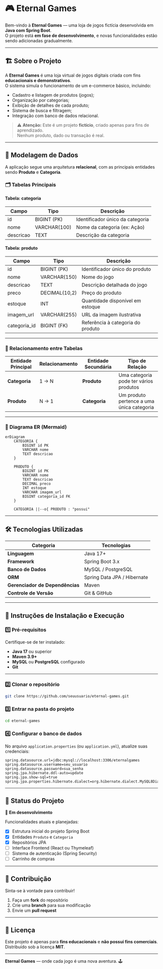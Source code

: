 # 🎮 Eternal Games

Bem-vindo à **Eternal Games** — uma loja de jogos fictícia desenvolvida em **Java com Spring Boot**.  
O projeto está **em fase de desenvolvimento**, e novas funcionalidades estão sendo adicionadas gradualmente.

---

## 🏗️ Sobre o Projeto

A **Eternal Games** é uma loja virtual de jogos digitais criada com fins **educacionais e demonstrativos**.  
O sistema simula o funcionamento de um e-commerce básico, incluindo:

- Cadastro e listagem de produtos (jogos);
- Organização por categorias;
- Exibição de detalhes de cada produto;
- Sistema de busca e filtragem;
- Integração com banco de dados relacional.

> ⚠️ **Atenção:** Este é um projeto **fictício**, criado apenas para fins de aprendizado.  
> Nenhum produto, dado ou transação é real.

---

## 🧩 Modelagem de Dados

A aplicação segue uma arquitetura **relacional**, com as principais entidades sendo **Produto** e **Categoria**.

### 🗂️ Tabelas Principais

#### **Tabela: categoria**
| Campo         | Tipo        | Descrição                       |
|----------------|--------------|----------------------------------|
| id             | BIGINT (PK)  | Identificador único da categoria |
| nome           | VARCHAR(100) | Nome da categoria (ex: Ação)     |
| descricao      | TEXT         | Descrição da categoria           |

#### **Tabela: produto**
| Campo         | Tipo         | Descrição                              |
|----------------|---------------|----------------------------------------|
| id             | BIGINT (PK)   | Identificador único do produto         |
| nome           | VARCHAR(150)  | Nome do jogo                           |
| descricao      | TEXT          | Descrição detalhada do jogo            |
| preco          | DECIMAL(10,2) | Preço do produto                       |
| estoque        | INT           | Quantidade disponível em estoque       |
| imagem_url     | VARCHAR(255)  | URL da imagem ilustrativa              |
| categoria_id   | BIGINT (FK)   | Referência à categoria do produto      |

---

### 🔗 Relacionamento entre Tabelas

| Entidade Principal | Relacionamento | Entidade Secundária | Tipo de Relação |
|--------------------|----------------|---------------------|-----------------|
| **Categoria**      | 1 → N          | **Produto**         | Uma categoria pode ter vários produtos |
| **Produto**        | N → 1          | **Categoria**       | Um produto pertence a uma única categoria |

---

### 🧠 Diagrama ER (Mermaid)

```mermaid
erDiagram
    CATEGORIA {
        BIGINT id PK
        VARCHAR nome
        TEXT descricao
    }

    PRODUTO {
        BIGINT id PK
        VARCHAR nome
        TEXT descricao
        DECIMAL preco
        INT estoque
        VARCHAR imagem_url
        BIGINT categoria_id FK
    }

    CATEGORIA ||--o{ PRODUTO : "possui"
```

---

## 🛠️ Tecnologias Utilizadas

| Categoria | Tecnologias |
|------------|--------------|
| **Linguagem** | Java 17+ |
| **Framework** | Spring Boot 3.x |
| **Banco de Dados** | MySQL / PostgreSQL |
| **ORM** | Spring Data JPA / Hibernate |
| **Gerenciador de Dependências** | Maven |
| **Controle de Versão**          | Git & GitHub                |

---

## 🚀 Instruções de Instalação e Execução

### 1️⃣ Pré-requisitos

Certifique-se de ter instalado:
- **Java 17** ou superior  
- **Maven 3.9+**  
- **MySQL** ou **PostgreSQL** configurado  
- **Git**

---

### 2️⃣ Clonar o repositório
```bash
git clone https://github.com/seuusuario/eternal-games.git
```

### 3️⃣ Entrar na pasta do projeto
```bash
cd eternal-games
```

### 4️⃣ Configurar o banco de dados

No arquivo `application.properties` (ou `application.yml`), atualize suas credenciais:

```properties
spring.datasource.url=jdbc:mysql://localhost:3306/eternalgames
spring.datasource.username=seu_usuario
spring.datasource.password=sua_senha
spring.jpa.hibernate.ddl-auto=update
spring.jpa.show-sql=true
spring.jpa.properties.hibernate.dialect=org.hibernate.dialect.MySQL8Dialect
```

---

## 📅 Status do Projeto
🚧 **Em desenvolvimento**

Funcionalidades atuais e planejadas:
- [x] Estrutura inicial do projeto Spring Boot  
- [x] Entidades `Produto` e `Categoria`  
- [x] Repositórios JPA  
- [ ] Interface Frontend (React ou Thymeleaf)  
- [ ] Sistema de autenticação (Spring Security)  
- [ ] Carrinho de compras  

---

## 🤝 Contribuição

Sinta-se à vontade para contribuir!  
1. Faça um **fork** do repositório  
2. Crie uma **branch** para sua modificação  
3. Envie um **pull request**

---

## 📜 Licença

Este projeto é apenas para **fins educacionais** e **não possui fins comerciais**.  
Distribuído sob a licença **MIT**.

---

**Eternal Games** — onde cada jogo é uma nova aventura. 🕹️
